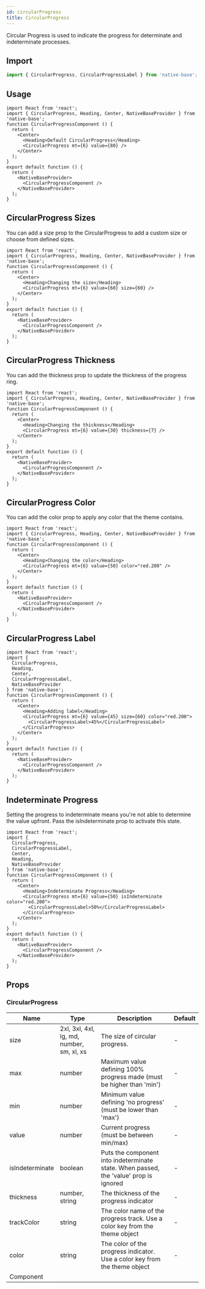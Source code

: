 ```yaml
---
id: circularProgress
title: CircularProgress
---
```


Circular Progress is used to indicate the progress for determinate and indeterminate processes.

## Import

```jsx
import { CircularProgress, CircularProgressLabel } from 'native-base';
```

## Usage

```SnackPlayer name=CircularProgress%20Usage
import React from 'react';
import { CircularProgress, Heading, Center, NativeBaseProvider } from 'native-base';
function CircularProgressComponent () {
  return (
    <Center>
      <Heading>Default CircularProgress</Heading>
      <CircularProgress mt={6} value={80} />
    </Center>
  );
}
export default function () {
  return (
    <NativeBaseProvider>
      <CircularProgressComponent />
    </NativeBaseProvider>
  );
}
```

## CircularProgress Sizes

You can add a size prop to the CircularProgress to add a custom size or choose from defined sizes.

```SnackPlayer name=CircularProgress%20Sizes
import React from 'react';
import { CircularProgress, Heading, Center, NativeBaseProvider } from 'native-base';
function CircularProgressComponent () {
  return (
    <Center>
      <Heading>Changing the size</Heading>
      <CircularProgress mt={6} value={60} size={60} />
    </Center>
  );
}
export default function () {
  return (
    <NativeBaseProvider>
      <CircularProgressComponent />
    </NativeBaseProvider>
  );
}
```

## CircularProgress Thickness

You can add the thickness prop to update the thickness of the progress ring.

```SnackPlayer name=CircularProgress%20Thickness
import React from 'react';
import { CircularProgress, Heading, Center, NativeBaseProvider } from 'native-base';
function CircularProgressComponent () {
  return (
    <Center>
      <Heading>Changing the thickness</Heading>
      <CircularProgress mt={6} value={30} thickness={7} />
    </Center>
  );
}
export default function () {
  return (
    <NativeBaseProvider>
      <CircularProgressComponent />
    </NativeBaseProvider>
  );
}
```

## CircularProgress Color

You can add the color prop to apply any color that the theme contains.

```SnackPlayer name=CircularProgress%20Color
import React from 'react';
import { CircularProgress, Heading, Center, NativeBaseProvider } from 'native-base';
function CircularProgressComponent () {
  return (
    <Center>
      <Heading>Changing the color</Heading>
      <CircularProgress mt={6} value={50} color="red.200" />
    </Center>
  );
}
export default function () {
  return (
    <NativeBaseProvider>
      <CircularProgressComponent />
    </NativeBaseProvider>
  );
}
```

## CircularProgress Label

```SnackPlayer name=CircularProgress%20Label
import React from 'react';
import {
  CircularProgress,
  Heading,
  Center,
  CircularProgressLabel,
  NativeBaseProvider
} from 'native-base';
function CircularProgressComponent () {
  return (
    <Center>
      <Heading>Adding label</Heading>
      <CircularProgress mt={6} value={45} size={60} color="red.200">
        <CircularProgressLabel>45%</CircularProgressLabel>
      </CircularProgress>
    </Center>
  );
}
export default function () {
  return (
    <NativeBaseProvider>
      <CircularProgressComponent />
    </NativeBaseProvider>
  );
}
```

## Indeterminate Progress

Setting the progress to indeterminate means you're not able to determine the value upfront. Pass the isIndeterminate prop to activate this state.

```SnackPlayer name=CircularProgress%20Indeterminate Progress
import React from 'react';
import {
  CircularProgress,
  CircularProgressLabel,
  Center,
  Heading,
  NativeBaseProvider
} from 'native-base';
function CircularProgressComponent () {
  return (
    <Center>
      <Heading>Indeterminate Progress</Heading>
      <CircularProgress mt={6} value={50} isIndeterminate color="red.200">
        <CircularProgressLabel>50%</CircularProgressLabel>
      </CircularProgress>
    </Center>
  );
}
export default function () {
  return (
    <NativeBaseProvider>
      <CircularProgressComponent />
    </NativeBaseProvider>
  );
}
```

## Props

### CircularProgress

| Name            | Type                                      | Description                                                                           | Default |
| --------------- | ----------------------------------------- | ------------------------------------------------------------------------------------- | ------- |
| size            | 2xl, 3xl, 4xl, lg, md, number, sm, xl, xs | The size of circular progress.                                                        | -       |
| max             | number                                    | Maximum value defining 100% progress made (must be higher than 'min')                 | -       |
| min             | number                                    | Minimum value defining 'no progress' (must be lower than 'max')                       | -       |
| value           | number                                    | Current progress (must be between min/max)                                            | -       |
| isIndeterminate | boolean                                   | Puts the component into indeterminate state. When passed, the 'value' prop is ignored | -       |
| thickness       | number, string                            | The thickness of the progress indicator                                               | -       |
| trackColor      | string                                    | The color name of the progress track. Use a color key from the theme object           | -       |
| color           | string                                    | The color of the progress indicator. Use a color key from the theme object            | -       |
| Component       |                                           |                                                                                       |         |
